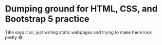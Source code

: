 # Dumping ground for HTML, CSS, and Bootstrap 5 practice
Title says it all, just writing static webpages and trying to make them look pretty 😅
